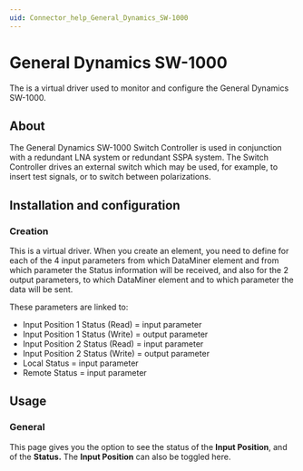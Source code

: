 ```yaml
---
uid: Connector_help_General_Dynamics_SW-1000
---
```


# General Dynamics SW-1000

The is a virtual driver used to monitor and configure the General Dynamics SW-1000.

## About

The General Dynamics SW-1000 Switch Controller is used in conjunction with a redundant LNA system or redundant SSPA system. The Switch Controller drives an external switch which may be used, for example, to insert test signals, or to switch between polarizations.

## Installation and configuration

### Creation

This is a virtual driver. When you create an element, you need to define for each of the 4 input parameters from which DataMiner element and from which parameter the Status information will be received, and also for the 2 output parameters, to which DataMiner element and to which parameter the data will be sent.

These parameters are linked to:

- Input Position 1 Status (Read) = input parameter
- Input Position 1 Status (Write) = output parameter
- Input Position 2 Status (Read) = input parameter
- Input Position 2 Status (Write) = output parameter
- Local Status = input parameter
- Remote Status = input parameter

## Usage

### General

This page gives you the option to see the status of the **Input Position**, and of the **Status.**
The **Input Position** can also be toggled here.
